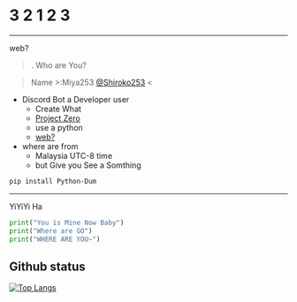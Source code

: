 # 3 2 1 2 3 
---
web?
>. Who are You?

> Name >:Miya253 [@Shiroko253](https://github.com/Shiroko253) <
- Discord Bot a Developer user
  - Create What
  - [Project Zero](https://github.com/Shiroko253/Project-Zero)
  - use a python
  - [web?](https://miya253.github.io/ShirokoHub/)
- where are from
  - Malaysia UTC-8 time
  - but Give you See a Somthing
```bash
pip install Python-Dum
```
---
YiYiYi Ha
```python
print("You is Mine Now Baby")
print("Where are GO")
print("WHERE ARE YOU~")
```
## Github status
[![Top Langs](https://github-readme-stats.vercel.app/api/top-langs/?username=Miya253&layout=compact&show_icons=true&theme=cobalt)](https://github.com/Miya253/github-readme-stats)
